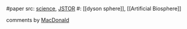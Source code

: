 #paper 
src: [science](https://www.science.org/doi/10.1126/science.132.3421.252.a), [JSTOR](https://www.jstor.org/stable/1705166) 
#: [[dyson sphere]], [[Artificial Biosphere]]

comments by [MacDonald](https://sites.psu.edu/seticourse/2018/02/07/dyson-spheres-fiction-or-fantasy-definitely-not-vacuums/) 

